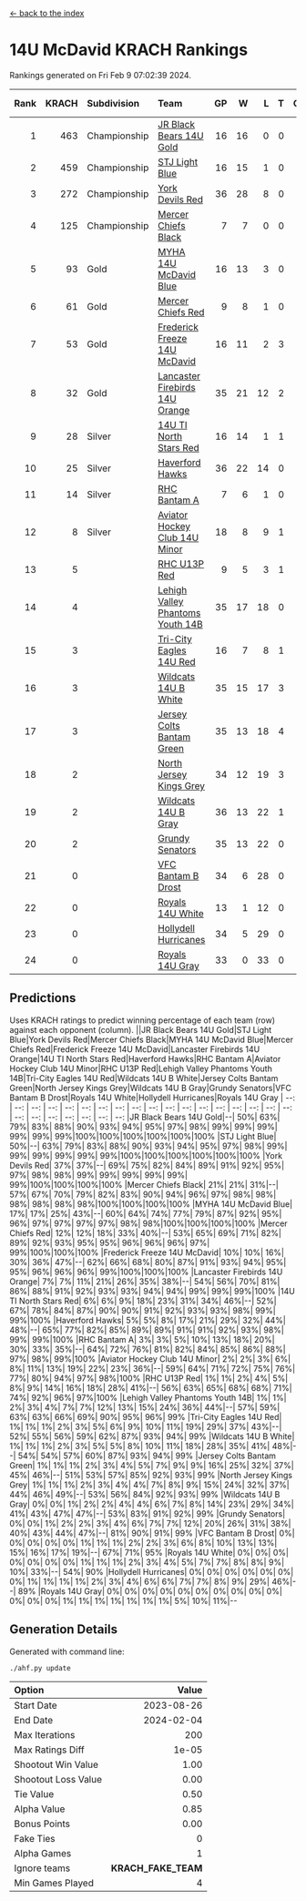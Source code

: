 [<- back to the index](readme.md)
# 14U McDavid KRACH Rankings
Rankings generated on Fri Feb  9 07:02:39 2024.

Rank|KRACH|Subdivision|Team|GP|W|L|T|OTW|OTL|SoS|Exp Wins|Win Diff
---:|---:|:---|:---|---:|---:|---:|---:|---:|---:|---:|---:|---:
1|463|Championship|[JR Black Bears 14U Gold](https://gamesheetstats.com/seasons/3659/teams/140633/schedule)|16|16|0|0|1|0|5|16.8|-0.0
2|459|Championship|[STJ Light Blue](https://gamesheetstats.com/seasons/3659/teams/140639/schedule)|16|15|1|0|0|0|44|15.8|-0.0
3|272|Championship|[York Devils Red](https://gamesheetstats.com/seasons/3659/teams/140644/schedule)|36|28|8|0|0|0|357|28.8|-0.0
4|125|Championship|[Mercer Chiefs Black](https://gamesheetstats.com/seasons/3659/teams/140605/schedule)|7|7|0|0|0|0|2|7.9|0.0
5|93|Gold|[MYHA 14U McDavid Blue](https://gamesheetstats.com/seasons/3659/teams/140636/schedule)|16|13|3|0|0|0|44|13.9|0.0
6|61|Gold|[Mercer Chiefs Red](https://gamesheetstats.com/seasons/3659/teams/140606/schedule)|9|8|1|0|0|0|29|8.9|0.0
7|53|Gold|[Frederick Freeze 14U McDavid](https://gamesheetstats.com/seasons/3659/teams/140628/schedule)|16|11|2|3|0|0|41|13.4|0.0
8|32|Gold|[Lancaster Firebirds 14U Orange](https://gamesheetstats.com/seasons/3659/teams/140634/schedule)|35|21|12|2|0|0|89|22.9|0.0
9|28|Silver|[14U TI North Stars Red](https://gamesheetstats.com/seasons/3659/teams/140626/schedule)|16|14|1|1|0|0|5|15.4|0.0
10|25|Silver|[Haverford Hawks](https://gamesheetstats.com/seasons/3659/teams/140630/schedule)|36|22|14|0|0|0|82|22.9|0.0
11|14|Silver|[RHC Bantam A](https://gamesheetstats.com/seasons/3659/teams/140618/schedule)|7|6|1|0|0|0|2|6.9|0.0
12|8|Silver|[Aviator Hockey Club 14U Minor](https://gamesheetstats.com/seasons/3659/teams/140627/schedule)|18|8|9|1|0|0|93|9.4|0.0
13|5||[RHC U13P Red](https://gamesheetstats.com/seasons/3659/teams/140619/schedule)|9|5|3|1|1|0|29|6.4|0.0
14|4||[Lehigh Valley Phantoms Youth 14B](https://gamesheetstats.com/seasons/3659/teams/140635/schedule)|35|17|18|0|2|1|47|17.9|0.0
15|3||[Tri-City Eagles 14U Red](https://gamesheetstats.com/seasons/3659/teams/140640/schedule)|16|7|8|1|1|0|55|8.4|0.0
16|3||[Wildcats 14U B White](https://gamesheetstats.com/seasons/3659/teams/140643/schedule)|35|15|17|3|2|1|35|17.4|0.0
17|3||[Jersey Colts Bantam Green](https://gamesheetstats.com/seasons/3659/teams/140632/schedule)|35|13|18|4|1|1|23|15.9|0.0
18|2||[North Jersey Kings Grey](https://gamesheetstats.com/seasons/3659/teams/140637/schedule)|34|12|19|3|1|1|27|14.4|0.0
19|2||[Wildcats 14U B Gray](https://gamesheetstats.com/seasons/3659/teams/140642/schedule)|36|13|22|1|0|0|33|14.4|0.0
20|2||[Grundy Senators](https://gamesheetstats.com/seasons/3659/teams/140629/schedule)|35|13|22|0|0|2|83|13.9|0.0
21|0||[VFC Bantam B Drost](https://gamesheetstats.com/seasons/3659/teams/140641/schedule)|34|6|28|0|0|2|101|6.9|0.0
22|0||[Royals 14U White](https://gamesheetstats.com/seasons/3659/teams/140620/schedule)|13|1|12|0|0|1|79|1.9|0.0
23|0||[Hollydell Hurricanes](https://gamesheetstats.com/seasons/3659/teams/140631/schedule)|34|5|29|0|0|0|19|5.9|0.0
24|0||[Royals 14U Gray](https://gamesheetstats.com/seasons/3659/teams/140638/schedule)|33|0|33|0|0|0|50|0.9|0.0

## Predictions
Uses KRACH ratings to predict winning percentage of each team (row) against each opponent (column).
||JR Black Bears 14U Gold|STJ Light Blue|York Devils Red|Mercer Chiefs Black|MYHA 14U McDavid Blue|Mercer Chiefs Red|Frederick Freeze 14U McDavid|Lancaster Firebirds 14U Orange|14U TI North Stars Red|Haverford Hawks|RHC Bantam A|Aviator Hockey Club 14U Minor|RHC U13P Red|Lehigh Valley Phantoms Youth 14B|Tri-City Eagles 14U Red|Wildcats 14U B White|Jersey Colts Bantam Green|North Jersey Kings Grey|Wildcats 14U B Gray|Grundy Senators|VFC Bantam B Drost|Royals 14U White|Hollydell Hurricanes|Royals 14U Gray
| --: | --: | --: | --: | --: | --: | --: | --: | --: | --: | --: | --: | --: | --: | --: | --: | --: | --: | --: | --: | --: | --: | --: | --: | --: 
|JR Black Bears 14U Gold|--| 50%| 63%| 79%| 83%| 88%| 90%| 93%| 94%| 95%| 97%| 98%| 99%| 99%| 99%| 99%| 99%| 99%|100%|100%|100%|100%|100%|100%
|STJ Light Blue| 50%|--| 63%| 79%| 83%| 88%| 90%| 93%| 94%| 95%| 97%| 98%| 99%| 99%| 99%| 99%| 99%| 99%|100%|100%|100%|100%|100%|100%
|York Devils Red| 37%| 37%|--| 69%| 75%| 82%| 84%| 89%| 91%| 92%| 95%| 97%| 98%| 98%| 99%| 99%| 99%| 99%| 99%| 99%|100%|100%|100%|100%
|Mercer Chiefs Black| 21%| 21%| 31%|--| 57%| 67%| 70%| 79%| 82%| 83%| 90%| 94%| 96%| 97%| 98%| 98%| 98%| 98%| 98%| 98%|100%|100%|100%|100%
|MYHA 14U McDavid Blue| 17%| 17%| 25%| 43%|--| 60%| 64%| 74%| 77%| 79%| 87%| 92%| 95%| 96%| 97%| 97%| 97%| 97%| 98%| 98%|100%|100%|100%|100%
|Mercer Chiefs Red| 12%| 12%| 18%| 33%| 40%|--| 53%| 65%| 69%| 71%| 82%| 89%| 92%| 93%| 95%| 95%| 96%| 96%| 96%| 97%| 99%|100%|100%|100%
|Frederick Freeze 14U McDavid| 10%| 10%| 16%| 30%| 36%| 47%|--| 62%| 66%| 68%| 80%| 87%| 91%| 93%| 94%| 95%| 95%| 96%| 96%| 96%| 99%|100%|100%|100%
|Lancaster Firebirds 14U Orange|  7%|  7%| 11%| 21%| 26%| 35%| 38%|--| 54%| 56%| 70%| 81%| 86%| 88%| 91%| 92%| 93%| 93%| 94%| 94%| 99%| 99%| 99%|100%
|14U TI North Stars Red|  6%|  6%|  9%| 18%| 23%| 31%| 34%| 46%|--| 52%| 67%| 78%| 84%| 87%| 90%| 90%| 91%| 92%| 93%| 93%| 98%| 99%| 99%|100%
|Haverford Hawks|  5%|  5%|  8%| 17%| 21%| 29%| 32%| 44%| 48%|--| 65%| 77%| 82%| 85%| 89%| 89%| 91%| 91%| 92%| 93%| 98%| 99%| 99%|100%
|RHC Bantam A|  3%|  3%|  5%| 10%| 13%| 18%| 20%| 30%| 33%| 35%|--| 64%| 72%| 76%| 81%| 82%| 84%| 85%| 86%| 88%| 97%| 98%| 99%|100%
|Aviator Hockey Club 14U Minor|  2%|  2%|  3%|  6%|  8%| 11%| 13%| 19%| 22%| 23%| 36%|--| 59%| 64%| 71%| 72%| 75%| 76%| 77%| 80%| 94%| 97%| 98%|100%
|RHC U13P Red|  1%|  1%|  2%|  4%|  5%|  8%|  9%| 14%| 16%| 18%| 28%| 41%|--| 56%| 63%| 65%| 68%| 68%| 71%| 74%| 92%| 96%| 97%|100%
|Lehigh Valley Phantoms Youth 14B|  1%|  1%|  2%|  3%|  4%|  7%|  7%| 12%| 13%| 15%| 24%| 36%| 44%|--| 57%| 59%| 63%| 63%| 66%| 69%| 90%| 95%| 96%| 99%
|Tri-City Eagles 14U Red|  1%|  1%|  1%|  2%|  3%|  5%|  6%|  9%| 10%| 11%| 19%| 29%| 37%| 43%|--| 52%| 55%| 56%| 59%| 62%| 87%| 93%| 94%| 99%
|Wildcats 14U B White|  1%|  1%|  1%|  2%|  3%|  5%|  5%|  8%| 10%| 11%| 18%| 28%| 35%| 41%| 48%|--| 54%| 54%| 57%| 60%| 87%| 93%| 94%| 99%
|Jersey Colts Bantam Green|  1%|  1%|  1%|  2%|  3%|  4%|  5%|  7%|  9%|  9%| 16%| 25%| 32%| 37%| 45%| 46%|--| 51%| 53%| 57%| 85%| 92%| 93%| 99%
|North Jersey Kings Grey|  1%|  1%|  1%|  2%|  3%|  4%|  4%|  7%|  8%|  9%| 15%| 24%| 32%| 37%| 44%| 46%| 49%|--| 53%| 56%| 84%| 92%| 93%| 99%
|Wildcats 14U B Gray|  0%|  0%|  1%|  2%|  2%|  4%|  4%|  6%|  7%|  8%| 14%| 23%| 29%| 34%| 41%| 43%| 47%| 47%|--| 53%| 83%| 91%| 92%| 99%
|Grundy Senators|  0%|  0%|  1%|  2%|  2%|  3%|  4%|  6%|  7%|  7%| 12%| 20%| 26%| 31%| 38%| 40%| 43%| 44%| 47%|--| 81%| 90%| 91%| 99%
|VFC Bantam B Drost|  0%|  0%|  0%|  0%|  0%|  1%|  1%|  1%|  2%|  2%|  3%|  6%|  8%| 10%| 13%| 13%| 15%| 16%| 17%| 19%|--| 67%| 71%| 95%
|Royals 14U White|  0%|  0%|  0%|  0%|  0%|  0%|  0%|  1%|  1%|  1%|  2%|  3%|  4%|  5%|  7%|  7%|  8%|  8%|  9%| 10%| 33%|--| 54%| 90%
|Hollydell Hurricanes|  0%|  0%|  0%|  0%|  0%|  0%|  0%|  1%|  1%|  1%|  1%|  2%|  3%|  4%|  6%|  6%|  7%|  7%|  8%|  9%| 29%| 46%|--| 89%
|Royals 14U Gray|  0%|  0%|  0%|  0%|  0%|  0%|  0%|  0%|  0%|  0%|  0%|  0%|  0%|  1%|  1%|  1%|  1%|  1%|  1%|  1%|  5%| 10%| 11%|--

## Generation Details

Generated with command line:
```
./ahf.py update
```

| Option | Value |
| :----- | ----: |
| Start Date | 2023-08-26 |
| End Date | 2024-02-04 |
| Max Iterations | 200 |
| Max Ratings Diff | 1e-05 |
| Shootout Win Value | 1.00 |
| Shootout Loss Value | 0.00 |
| Tie Value | 0.50 |
| Alpha Value | 0.85 |
| Bonus Points | 0.00 |
| Fake Ties | 0 |
| Alpha Games | 1 |
| Ignore teams | __KRACH_FAKE_TEAM__ |
| Min Games Played | 4 |

